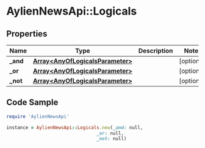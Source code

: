 # AylienNewsApi::Logicals

## Properties

Name | Type | Description | Notes
------------ | ------------- | ------------- | -------------
**_and** | [**Array&lt;AnyOfLogicalsParameter&gt;**](AnyOfLogicalsParameter.md) |  | [optional] 
**_or** | [**Array&lt;AnyOfLogicalsParameter&gt;**](AnyOfLogicalsParameter.md) |  | [optional] 
**_not** | [**Array&lt;AnyOfLogicalsParameter&gt;**](AnyOfLogicalsParameter.md) |  | [optional] 

## Code Sample

```ruby
require 'AylienNewsApi'

instance = AylienNewsApi::Logicals.new(_and: null,
                                 _or: null,
                                 _not: null)
```


